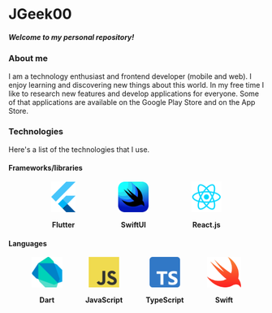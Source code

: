 # JGeek00
##### Welcome to my personal repository!

### About me
I am a technology enthusiast and frontend developer (mobile and web). I enjoy learning and discovering new things about this world. In my free time I like to research new features and develop applications for everyone. Some of that applications are available on the Google Play Store and on the App Store.

### Technologies
Here's a list of the technologies that I use.

#### Frameworks/libraries

<div style="display: flex; justify-content: space-evenly; flex-wrap: wrap; font-size: 14px">
  <div style="display: flex; flex-direction: column; align-items: center">
    <img src="./assets/flutter.png" alt="flutter" style="height: 60px; margin-bottom: 16px" />
    <b>Flutter</b>
  </div>
  <div style="display: flex; flex-direction: column; align-items: center">
    <img src="./assets/swiftui.png" alt="swiftui" style="height: 60px; margin-bottom: 16px" />
    <b>SwiftUI</b>
  </div>
  <div style="display: flex; flex-direction: column; align-items: center">
    <img src="./assets/react.webp" alt="reactjs" style="height: 60px; margin-bottom: 16px" />
    <b>React.js</b>
  </div>
</div>

#### Languages

<div style="display: flex; justify-content: space-evenly; flex-wrap: wrap; font-size: 14px">
  <div style="display: flex; flex-direction: column; align-items: center">
    <img src="./assets/dart.png" alt="dart" style="height: 60px; margin-bottom: 16px" />
    <b>Dart</b>
  </div>
  <div style="display: flex; flex-direction: column; align-items: center">
    <img src="./assets/javascript.png" alt="javascript" style="height: 60px; margin-bottom: 16px" />
    <b>JavaScript</b>
  </div>
  <div style="display: flex; flex-direction: column; align-items: center">
    <img src="./assets/typescript.png" alt="typescript" style="height: 60px; margin-bottom: 16px" />
    <b>TypeScript</b>
  </div>
  <div style="display: flex; flex-direction: column; align-items: center">
    <img src="./assets/swift.png" alt="swift" style="height: 60px; margin-bottom: 16px" />
    <b>Swift</b>
  </div>
</div>